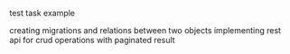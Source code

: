 test task example

creating migrations and relations between two objects
implementing rest api for crud operations with paginated result
